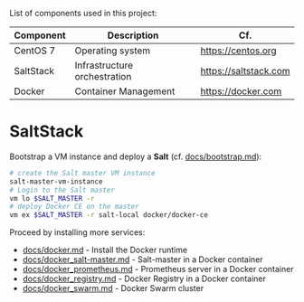 List of components used in this project:

Component  | Description                   | Cf.
-----------|-------------------------------|-----------------------
CentOS 7   | Operating system              | <https://centos.org>
SaltStack  | Infrastructure orchestration  | <https://saltstack.com>
Docker     | Container Management          | <https://docker.com>

# SaltStack

Bootstrap a VM instance and deploy a **Salt** (cf. [docs/bootstrap.md](docs/bootstrap.md)):

```bash
# create the Salt master VM instance
salt-master-vm-instance
# Login to the Salt master
vm lo $SALT_MASTER -r
# deploy Docker CE on the master
vm ex $SALT_MASTER -r salt-local docker/docker-ce
```

Proceed by installing more services:

* [docs/docker.md](docs/docker.md) - Install the Docker runtime
* [docs/docker_salt-master.md](docs/docker_salt-master.md) - Salt-master in a Docker container
* [docs/docker_prometheus.md](docs/dicker_prometheus.md) - Prometheus server in a Docker container
* [docs/docker_registry.md](docs/docker_registry.md) - Docker Registry in a Docker container
* [docs/docker_swarm.md](docs/docker_swarm.md) - Docker Swarm cluster
